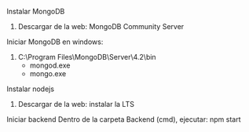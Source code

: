 Instalar MongoDB
1. Descargar de la web: MongoDB Community Server

Iniciar MongoDB en windows:
1. C:\Program Files\MongoDB\Server\4.2\bin
    - mongod.exe
    - mongo.exe

Instalar nodejs
1. Descargar de la web: instalar la LTS

Iniciar backend
Dentro de la carpeta Backend (cmd), ejecutar:
npm start